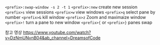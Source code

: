 `<prefix>:swap-window -s 2 -t 1`
`<prefix>:new` create new session
`<prefix>s` view sessions
`<prefix>w` view windows
`<prefix>q` select pane by number
`<prefix>&` kill window
`<prefix>z`  Zoom and maximaize window
`<prefix>!` turn a pane to new window
`<prefix>{` or `<prefix>}` panes swap

참고 영상
https://www.youtube.com/watch?v=DzNmUNvnB04&ab_channel=DreamsofCode